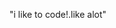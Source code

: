 "i like to code!.like alot"


<!---
iblameatharv/iblameatharv is a ✨ special ✨ repository because its `README.md` (this file) appears on your GitHub profile.
You can click the Preview link to take a look at your changes.
--->
